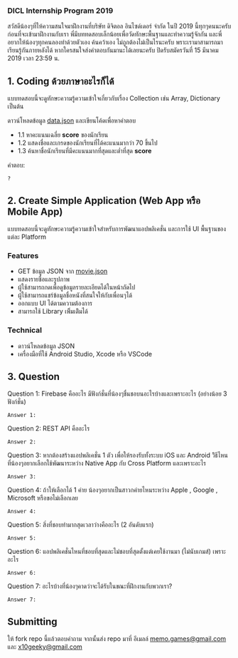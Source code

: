 ### DICL Internship Program 2019

สวัสดีน้องๆที่ให้ความสนใจมาฝึกงานที่บริษัท ดิจิตอล อินไซด์เดอร์ จำกัด ในปี 2019 นี้ทุกๆคนนะครับ ก่อนที่จะเข้ามาฝึกงานกับเรา พี่มีบททดสอบเล็กน้อยเพื่อวัดทักษะพื้นฐานและทำความรู้จักกัน และพี่อยากให้น้องๆทุกคนลองทำด้วยตัวเอง ค้นคว้าเอง ไม่ถูกต้องไม่เป็นไรนะครับ พราะเรามาสามารถมาเรียนรู้กันภายหลังได้ หากใครสนใจส่งคำตอบกันมานะได้เลยนะครับ ปิดรับสมัครวันที่ 15 มีนาคม 2019 เวลา 23:59 น.

## 1. Coding ด้วยภาษาอะไรก็ได้
แบบทดสอบนี้จะดูทักษะความรู้ความเข้าใจเกี่ยวกับเรื่อง Collection เช่น Array, Dictionary เป็นต้น

ดาวน์โหลดข้อมูล [data.json](https://github.com/memogames/dicl-intern-18/blob/master/data.json) และเขียนโค้ดเพื่อหาคำตอบ
- 1.1 หาคะแนนเฉลี่ย **score** ของนักเรียน
- 1.2 แสดงชื่อและเกรดของนักเรียนที่ได้คะแนนมากว่า 70 ขึ้นไป
- 1.3 ค้นหาชื่อนักเรียนที่มีคะแนนมากที่สุดและต่ำที่สุด **score**

คำตอบ:
```
?
```

## 2. Create Simple Application (Web App หรือ Mobile App)

แบบทดสอบนี้จะดูทักษะความรู้ความเข้าใจสำหรับการพัฒนาแอปพลิเคชั่น และการใช้ UI พื้นฐานของแต่ละ Platform

### Features
- GET ข้อมูล JSON จาก [movie.json](https://github.com/memogames/dicl-intern-18/blob/master/movie.json)
- แสดงรายชื่อและรูปภาพ
- ผู้ใช้สามารถกดเพื่อดูข้อมูลรายละเอียดได้ในหน้าถัดไป
- ผู้ใช้สามารถแชร์ข้อมูลชื่อหนังที่สนใจให้กับเพื่อนๆได้
- ออกแบบ UI ได้ตามความต้องการ
- สามารถใช้ Library เพิิ่มเติิมได้

### Technical
- ดาวน์โหลดข้อมูล JSON
- เครื่องมือที่ใช้ Android Studio, Xcode หรือ VSCode

## 3. Question

Question 1: Firebase คืออะไร มีฟังก์ชั่นที่น้องๆชื่นชอบนอะไรบ้างและเพราะอะไร (อย่างน้อย 3 ฟังก์ชั่น)

```
Answer 1:
```

Question 2: REST API คืออะไร

```
Answer 2:
```

Question 3: หากต้องสร้างแอปพลิเคชั่น 1 ตัว เพื่อให้รองรับทั้งระบบ iOS และ Android วิิธีไหนที่น้องๆอยากเลือกใช้พัฒนาระหว่าง Native App กับ Cross Platform และเพราะอะไร 

```
Answer 3:
```

Question 4: ถ้าให้เลือกได้ 1 ค่าย น้องๆอยากเป็นสาวกค่ายไหนระหว่าง Apple , Google , Microsoft หรือขอไม่เลือกเลย

```
Answer 4:
```

Question 5: สิ่งที่ชอบทำมากสุดเวลาว่างคืออะไร (2 อันดับแรก)

```
Answer 5:
```

Question 6: แอปพลิเคชั่นไหนที่ชอบที่สุดและไม่ชอบที่สุดตั้งแต่เคยใช้งานมา (ไม่นับเกมส์) เพราะอะไร

```
Answer 6:
```

Question 7: อะไรบ้างที่น้องๆคาดว่าจะได้รับในขณะที่ฝึกงานกับพวกเรา?

```
Answer 7:
```

## Submitting

ให้ fork repo นี้แล้วตอบคำถาม จากนั้นส่ง repo มาที่ อีเมลล์ memo.games@gmail.com และ x10geeky@gmail.com
